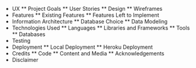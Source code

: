 * UX
** Project Goals
** User Stories
** Design
** Wireframes
* Features
** Existing Features
** Features Left to Implement
* Information Architecture
** Database Choice
** Data Modeling
* Technologies Used
** Languages
** Libraries and Frameworks
** Tools
** Databases
* Testing
* Deployment
** Local Deployment
** Heroku Deployment
* Credits
** Code
** Content and Media
** Acknowledgements
* Disclaimer